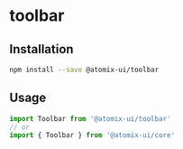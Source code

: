 # toolbar

## Installation

```bash
npm install --save @atomix-ui/toolbar
```

## Usage

```js
import Toolbar from '@atomix-ui/toolbar'
// or
import { Toolbar } from '@atomix-ui/core'
```
